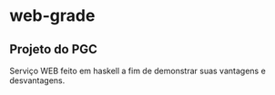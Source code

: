 # web-grade

## Projeto do PGC

Serviço WEB feito em haskell a fim de demonstrar suas vantagens e desvantagens.
